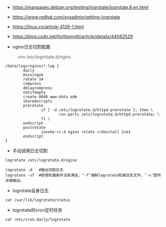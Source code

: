* https://manpages.debian.org/testing/logrotate/logrotate.8.en.html
* https://www.redhat.com/sysadmin/setting-logrotate
* https://linux.cn/article-4126-1.html
* https://blog.csdn.net/forthemyth/article/details/44062529

* nginx日志切割配置
>vim /etc/logrotate.d/nginx
```
/data/logs/nginx/*.log {
        daily
        missingok
        rotate 14
        compress
        delaycompress
        notifempty
        create 0640 www-data adm
        sharedscripts
        prerotate
                if [ -d /etc/logrotate.d/httpd-prerotate ]; then \
                        run-parts /etc/logrotate.d/httpd-prerotate; \
                fi \
        endscript
        postrotate
                invoke-rc.d nginx rotate >/dev/null 2>&1
        endscript
}
```

* 手动调用日志切割
```
logrotate /etc/logrotate.d/nginx
```
```
logrotate -d   #输出切割日志
logrotate -vf  #即使轮循条件没有满足，‘-f’强制logrotate轮循日志文件，‘-v’提供详细输出。
```

* logrotate自身日志
```
cat /var/lib/logrotate/status
```

* logrotate的cron定时任务
```
cat /etc/cron.daily/logrotate
```
